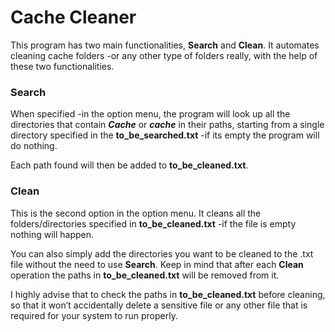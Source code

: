 # Cache Cleaner

This program has two main functionalities, **Search** and **Clean**. It automates cleaning cache folders -or any other type of folders really, with the help of these two functionalities.


### Search

When specified -in the option menu, the program will look up all the directories that contain **_Cache_** or **_cache_** in their paths, starting from a single directory specified in the **to_be_searched.txt** -if its empty the program will do nothing.

Each path found will then be added to **to_be_cleaned.txt**.


### Clean

This is the second option in the option menu. It cleans all the folders/directories specified in **to_be_cleaned.txt** -if the file is empty nothing will happen.

You can also simply add the directories you want to be cleaned to the .txt file without the need to use **Search**. Keep in mind that after each **Clean** operation the paths in **to_be_cleaned.txt** will be removed from it.



I highly advise that to check the paths in **to_be_cleaned.txt** before cleaning, so that it won’t accidentally delete a sensitive file or any other file that is required for your system to run properly.
